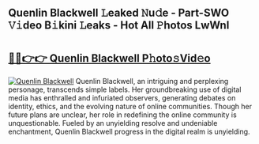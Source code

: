 ## Quenlin Blackwell 𝙻eaked 𝙽u𝚍e - Part-SWO 𝚅𝚒deo B𝚒kini 𝙻eaks - Hot All 𝙿hotos LwWnl

# <h2><a href="http://ld3gkl.urlbe.top/?page=Quenlin+Blackwell">🔗🔗👉👉 Quenlin Blackwell P𝚑oto𝚜Vid𝚎o</a></h2>

[![Quenlin Blackwell](https://i.imgur.com/eBuTRDB.gif)](http://ld3gkl.urlbe.top/?page=Quenlin+Blackwell)
Quenlin Blackwell, an intriguing and perplexing personage, transcends simple labels. Her groundbreaking use of digital media has enthralled and infuriated observers, generating debates on identity, ethics, and the evolving nature of online communities. Though her future plans are unclear, her role in redefining the online community is unquestionable. Fueled by an unyielding resolve and undeniable enchantment, Quenlin Blackwell progress in the digital realm is unyielding.
